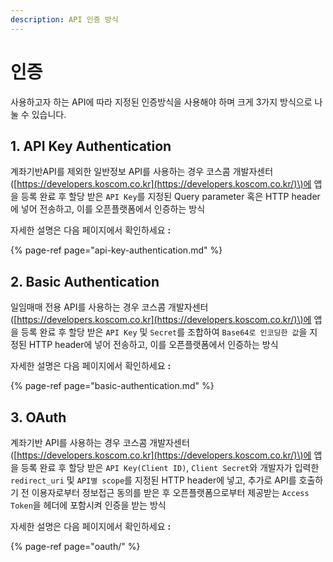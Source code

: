```yaml
---
description: API 인증 방식
---
```


# 인증

사용하고자 하는 API에 따라 지정된 인증방식을 사용해야 하며 크게 3가지 방식으로 나눌 수 있습니다.

## 1. API Key Authentication

계좌기반API를 제외한 일반정보 API를 사용하는 경우 코스콤 개발자센터 \([https://developers.koscom.co.kr](https://developers.koscom.co.kr/)\)에 앱을 등록 완료 후 할당 받은 `API Key`를 지정된 Query parameter 혹은 HTTP header에 넣어 전송하고, 이를 오픈플랫폼에서 인증하는 방식

자세한 설명은 다음 페이지에서 확인하세요 **:** 

{% page-ref page="api-key-authentication.md" %}

## 2. Basic Authentication

일임매매 전용 API를 사용하는 경우 코스콤 개발자센터 \([https://developers.koscom.co.kr](https://developers.koscom.co.kr/)\)에 앱을 등록 완료 후 할당 받은 `API Key` 및 `Secret`를 조합하여 `Base64로 인코딩한 값`을 지정된 HTTP header에 넣어 전송하고, 이를 오픈플랫폼에서 인증하는 방식

자세한 설명은 다음 페이지에서 확인하세요 **:** 

{% page-ref page="basic-authentication.md" %}

## 3. OAuth

계좌기반 API를 사용하는 경우 코스콤 개발자센터 \([https://developers.koscom.co.kr](https://developers.koscom.co.kr/)\)에 앱을 등록 완료 후 할당 받은 `API Key(Client ID)`, `Client Secret`와 개발자가 입력한 `redirect_uri` 및 `API별 scope`를 지정된 HTTP header에 넣고, 추가로 API를 호출하기 전 이용자로부터 정보접근 동의를 받은 후 오픈플랫폼으로부터 제공받는 `Access Token`을 헤더에 포함시켜 인증을 받는 방식 

자세한 설명은 다음 페이지에서 확인하세요 **:** 

{% page-ref page="oauth/" %}



